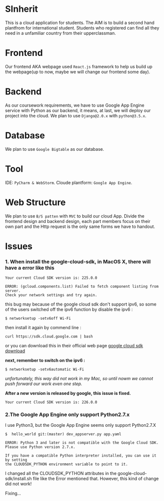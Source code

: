 # SInherit
This is a cloud application for students.
The AIM is to build a second hand plantfrom for international student.
Students who registered can find all they need in a unfamiliar country from their upperclassman.

# Frontend
Our frontend AKA webpage used `React.js` framework to help us build up the webpage(up to now, maybe we will change our frontend some day).

# Backend
As our coursework requirements, we have to use Google App Engine service with Python as our backend, it means, at last, we will deploy our project into the cloud. We plan to use `Django@2.0.x` with `python@3.5.x`.

# Database
We plan to use `Google Bigtable` as our database.

# Tool
IDE: `PyCharm & WebStorm`.
Cloude plantform: `Google App Engine`.

# Web Structure
We plan to use `B/S patten` with `MVC` to build our cloud App. Divide the frontend design and backend design, each part members focus on their own part and
the Http request is the only same forms we have to handout.
 
# Issues
### 1.  When install the google-cloud-sdk, in MacOS X, there will have a error like this
```
Your current Cloud SDK version is: 225.0.0

ERROR: (gcloud.components.list) Failed to fetch component listing from server. 
Check your network settings and try again.
```

this bug may because of the google cloud sdk don't support ipv6, so some of the users switched off the
ipv6 function by disable the ipv6 :

```commandline
$ networksetup -setv6off Wi-Fi
```

then install it again by commend line :

```commandline
curl https://sdk.cloud.google.com | bash
```
or you can download this in their official web page [google cloud sdk download](https://cloud.google.com/sdk/?hl=zh_CN&_ga=2.68603153.-1042932690.1521454738&_gac=1.157629000.1542930078.Cj0KCQiAxNnfBRDwARIsAJlH29CBv56YRJ7jb8mtSE3V43UAnRJzJhPOgyjjnQ5Jx4JXLoy6E1dM4XoaAnBmEALw_wcB) 

__next, remember to switch on the ipv6 :__

```commandline
$ networksetup -setv6automatic Wi-Fi
``` 

*unfortunately, this way did not work in my Mac, so until nowm we cannot push forward our work even one step.*

__After a new version is released by google, this issue is fixed.__

```commandline
Your current Cloud SDK version is: 226.0.0
```

### 2.The Google App Engine only support Python2.7.x

I use Python3, but the Google App Engine seems only support Python2.7.X
```commandline
$  hello_world git:(master) dev_appserver.py app.yaml

ERROR: Python 3 and later is not compatible with the Google Cloud SDK. Please use Python version 2.7.x.

If you have a compatible Python interpreter installed, you can use it by setting
the CLOUDSDK_PYTHON environment variable to point to it.

```

I changed all the CLOUDSDK_PYTHON attributes in the google-cloud-sdk/install.sh file like the Error mentioned that.
However, this kind of change did not work!

Fixing...
